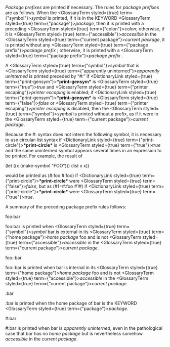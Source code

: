  



*Package prefixes* are printed if necessary. The rules for *package prefixes* are as follows. When the <GlossaryTerm styled={true} term={"symbol"}><i>symbol</i></GlossaryTerm> is printed, if it is in the KEYWORD <GlossaryTerm styled={true} term={"package"}><i>package</i></GlossaryTerm>, then it is printed with a preceding <GlossaryTerm styled={true} term={"colon"}><i>colon</i></GlossaryTerm>; otherwise, if it is <GlossaryTerm styled={true} term={"accessible"}><i>accessible</i></GlossaryTerm> in the <GlossaryTerm styled={true} term={"current package"}><i>current package</i></GlossaryTerm>, it is printed without any <GlossaryTerm styled={true} term={"package prefix"}><i>package prefix</i></GlossaryTerm> ; otherwise, it is printed with a <GlossaryTerm styled={true} term={"package prefix"}><i>package prefix</i></GlossaryTerm> . 



A <GlossaryTerm styled={true} term={"symbol"}><i>symbol</i></GlossaryTerm> that is <GlossaryTerm styled={true} term={"apparently uninterned"}><i>apparently uninterned</i></GlossaryTerm> is printed preceded by “#:” if <DictionaryLink styled={true} term={"print-gensym"}><b>\*print-gensym\*</b></DictionaryLink> is <GlossaryTerm styled={true} term={"true"}><i>true</i></GlossaryTerm> and <GlossaryTerm styled={true} term={"printer escaping"}><i>printer escaping</i></GlossaryTerm> is enabled; if <DictionaryLink styled={true} term={"print-gensym"}><b>\*print-gensym\*</b></DictionaryLink> is <GlossaryTerm styled={true} term={"false"}><i>false</i></GlossaryTerm> or <GlossaryTerm styled={true} term={"printer escaping"}><i>printer escaping</i></GlossaryTerm> is disabled, then the <GlossaryTerm styled={true} term={"symbol"}><i>symbol</i></GlossaryTerm> is printed without a prefix, as if it were in the <GlossaryTerm styled={true} term={"current package"}><i>current package</i></GlossaryTerm>. 



Because the #: syntax does not intern the following symbol, it is necessary to use circular-list syntax if <DictionaryLink styled={true} term={"print-circle"}><b>\*print-circle\*</b></DictionaryLink> is <GlossaryTerm styled={true} term={"true"}><i>true</i></GlossaryTerm> and the same uninterned symbol appears several times in an expression to be printed. For example, the result of 



(let ((x (make-symbol "FOO"))) (list x x)) 



would be printed as (#:foo #:foo) if <DictionaryLink styled={true} term={"print-circle"}><b>\*print-circle\*</b></DictionaryLink> were <GlossaryTerm styled={true} term={"false"}><i>false</i></GlossaryTerm>, but as (#1=#:foo #1#) if <DictionaryLink styled={true} term={"print-circle"}><b>\*print-circle\*</b></DictionaryLink> were <GlossaryTerm styled={true} term={"true"}><i>true</i></GlossaryTerm>. 



A summary of the preceding package prefix rules follows: 



foo:bar 



foo:bar is printed when <GlossaryTerm styled={true} term={"symbol"}><i>symbol</i></GlossaryTerm> bar is external in its <GlossaryTerm styled={true} term={"home package"}><i>home package</i></GlossaryTerm> foo and is not <GlossaryTerm styled={true} term={"accessible"}><i>accessible</i></GlossaryTerm> in the <GlossaryTerm styled={true} term={"current package"}><i>current package</i></GlossaryTerm>. 



foo::bar 



foo::bar is printed when bar is internal in its <GlossaryTerm styled={true} term={"home package"}><i>home package</i></GlossaryTerm> foo and is not <GlossaryTerm styled={true} term={"accessible"}><i>accessible</i></GlossaryTerm> in the <GlossaryTerm styled={true} term={"current package"}><i>current package</i></GlossaryTerm>. 



:bar 



:bar is printed when the home package of bar is the KEYWORD <GlossaryTerm styled={true} term={"package"}><i>package</i></GlossaryTerm>. 



#:bar 



#:bar is printed when bar is *apparently uninterned*, even in the pathological case that bar has no *home package* but is nevertheless somehow *accessible* in the *current package*. 



